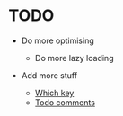 # TODO

- Do more optimising
    - Do more lazy loading


- Add more stuff
    - [Which key](https://github.com/folke/which-key.nvim)
    - [Todo comments](https://github.com/folke/todo-comments.nvim)
